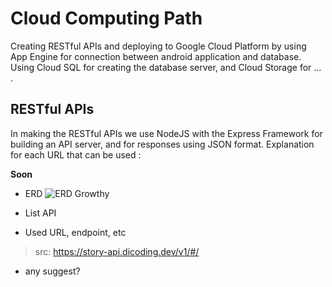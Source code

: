 # Cloud Computing Path

Creating RESTful APIs and deploying to Google Cloud Platform by using App Engine for connection between android application and database. Using Cloud SQL for creating the database server, and Cloud Storage for ... .

## RESTful APIs
In making the RESTful APIs we use NodeJS with the Express Framework for building an API server, and for responses using JSON format.
Explanation for each URL that can be used :

**Soon**
- ERD
![ERD Growthy](https://github.com/Capstone-Projecto/main-growthy/assets/117957014/c7c81e2e-d235-47af-a92c-efe58b2585c6)

- List API
- Used URL, endpoint, etc 
> src: https://story-api.dicoding.dev/v1/#/
- any suggest?
